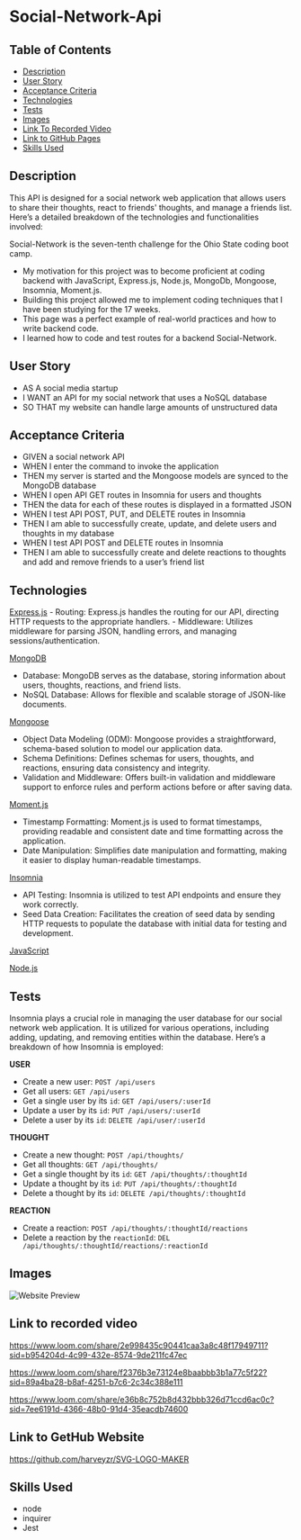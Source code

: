 # Social-Network-Api

## Table of Contents

 - [Description](#description)
 - [User Story](#user-story)
 - [Acceptance Criteria](#acceptance-criteria)
 - [Technologies](#technologies)
 - [Tests](#tests)
 - [Images](#images)
 - [Link To Recorded Video](#link-to-recorded-video)
 - [Link to GitHub Pages ](#link-to-gethub-website)
 - [Skills Used](#skills-used)

 ## Description
This API is designed for a social network web application that allows users to share their thoughts, react to friends' thoughts, and manage a friends list. Here’s a detailed breakdown of the technologies and functionalities involved:

 Social-Network is the seven-tenth challenge for the Ohio State coding boot camp.
-	My motivation for this project was to become proficient at coding backend with JavaScript, Express.js, Node.js, MongoDb, Mongoose, Insomnia, Moment.js.  
-	Building this project allowed me to implement coding techniques that I have been studying for the 17 weeks. 
-	This page was a perfect example of real-world practices and how to write backend code. 
-	I learned how to code and test routes for a backend Social-Network.  

 ## User Story
- AS A social media startup
- I WANT an API for my social network that uses a NoSQL database
- SO THAT my website can handle large amounts of unstructured data
 
 ## Acceptance Criteria
- GIVEN a social network API
- WHEN I enter the command to invoke the application
- THEN my server is started and the Mongoose models are synced to the MongoDB database
- WHEN I open API GET routes in Insomnia for users and thoughts
- THEN the data for each of these routes is displayed in a formatted JSON
- WHEN I test API POST, PUT, and DELETE routes in Insomnia
- THEN I am able to successfully create, update, and delete users and thoughts in my database
- WHEN I test API POST and DELETE routes in Insomnia
- THEN I am able to successfully create and delete reactions to thoughts and add and remove friends to a user’s friend list

## Technologies 
[Express.js](https://expressjs.com/)
    - Routing: Express.js handles the routing for our API, directing HTTP requests to the appropriate handlers.
    - Middleware: Utilizes middleware for parsing JSON, handling errors, and managing sessions/authentication.

[MongoDB](https://www.mongodb.com/)
   - Database: MongoDB serves as the database, storing information about users, thoughts, reactions, and friend lists.
   -  NoSQL Database: Allows for flexible and scalable storage of JSON-like documents.

[Mongoose](https://mongoosejs.com/)
   - Object Data Modeling (ODM): Mongoose provides a straightforward, schema-based solution to model our application    data.
   - Schema Definitions: Defines schemas for users, thoughts, and reactions, ensuring data consistency and integrity.
   -  Validation and Middleware: Offers built-in validation and middleware support to enforce rules and perform actions before or after saving data.

[Moment.js](https://www.npmjs.com/package/moment)
   - Timestamp Formatting: Moment.js is used to format timestamps, providing readable and consistent date and time    formatting across the application.
   - Date Manipulation: Simplifies date manipulation and formatting, making it easier to display human-readable timestamps.

[Insomnia](https://insomnia.rest/)
   - API Testing: Insomnia is utilized to test API endpoints and ensure they work correctly.
   - Seed Data Creation: Facilitates the creation of seed data by sending HTTP requests to populate the database with initial data for testing and development.

[JavaScript](https://developer.mozilla.org/en-US/docs/Web/JavaScript)

[Node.js](https://nodejs.org/en/)

## Tests
Insomnia plays a crucial role in managing the user database for our social network web application. It is utilized for various operations, including adding, updating, and removing entities within the database. Here’s a breakdown of how Insomnia is employed:

   **USER**
   - Create a new user: `POST /api/users`
   - Get all users: `GET /api/users`
   - Get a single user by its `id`: `GET /api/users/:userId`
   - Update a user by its `id`: `PUT /api/users/:userId`
   - Delete a user by its `id`: `DELETE /api/user/:userId`

   **THOUGHT**
   - Create a new thought: `POST /api/thoughts/`
   - Get all thoughts: `GET /api/thoughts/`
   - Get a single thought by its `id`: `GET /api/thoughts/:thoughtId`
   - Update a thought by its `id`: `PUT /api/thoughts/:thoughtId`
   - Delete a thought by its `id`: `DELETE /api/thoughts/:thoughtId`

   **REACTION**
   - Create a reaction: `POST /api/thoughts/:thoughtId/reactions`
   - Delete a reaction by the `reactionId`: `DEL /api/thoughts/:thoughtId/reactions/:reactionId`

 ## Images
![Website Preview](images/SVG%20LOGO.gif)
 
 ## Link to recorded video
https://www.loom.com/share/2e998435c90441caa3a8c48f17949711?sid=b954204d-4c99-432e-8574-9de211fc47ec

https://www.loom.com/share/f2376b3e73124e8baabbb3b1a77c5f22?sid=89a4ba28-b8af-4251-b7c6-2c34c388e111

https://www.loom.com/share/e36b8c752b8d432bbb326d71ccd6ac0c?sid=7ee6191d-4366-48b0-91d4-35eacdb74600
 
## Link to GetHub Website
https://github.com/harveyzr/SVG-LOGO-MAKER


 ## Skills Used
- node 
- inquirer
- Jest

